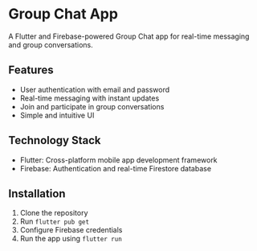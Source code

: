 # Group Chat App

A Flutter and Firebase-powered Group Chat app for real-time messaging and group conversations.

## Features

- User authentication with email and password
- Real-time messaging with instant updates
- Join and participate in group conversations
- Simple and intuitive UI

## Technology Stack

- Flutter: Cross-platform mobile app development framework
- Firebase: Authentication and real-time Firestore database

## Installation

1. Clone the repository
2. Run `flutter pub get`
3. Configure Firebase credentials
4. Run the app using `flutter run`
